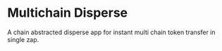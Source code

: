 # Multichain Disperse

A chain abstracted disperse app for instant multi chain token transfer in single zap.

